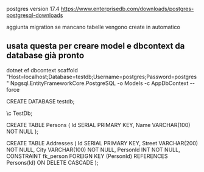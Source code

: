 
postgres version 17.4
https://www.enterprisedb.com/downloads/postgres-postgresql-downloads

aggiunta migration se mancano tabelle vengono create  in automatico

usata questa per creare model e dbcontext da database già pronto
---
dotnet ef dbcontext scaffold "Host=localhost;Database=testdb;Username=postgres;Password=postgres" Npgsql.EntityFrameworkCore.PostgreSQL -o Models -c AppDbContext --force

CREATE DATABASE testdb;

\c TestDb;

CREATE TABLE Persons (
    Id SERIAL PRIMARY KEY,
    Name VARCHAR(100) NOT NULL
);

CREATE TABLE Addresses (
    Id SERIAL PRIMARY KEY,
    Street VARCHAR(200) NOT NULL,
    City VARCHAR(100) NOT NULL,
    PersonId INT NOT NULL,
    CONSTRAINT fk_person FOREIGN KEY (PersonId) REFERENCES Persons(Id) ON DELETE CASCADE
);




